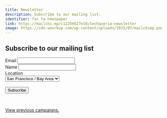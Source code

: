 ```yaml
---
title: Newsletter
description: Subscribe to our mailing list.
identifier: far fa-newspaper
link: https://mailchi.mp/c12256627e10/techqueria-newsletter
image: https://cdn.woorkup.com/wp-content/uploads/2015/07/mailchimp.png
---
```


<div id="mc_embed_signup">
  <form action="https://techqueria.us16.list-manage.com/subscribe/post?u=b0e4bfe18a46d5bef899fb312&amp;id=0e1710b6ee" method="post" id="mc-embedded-subscribe-form" name="mc-embedded-subscribe-form" class="validate" target="_blank" novalidate>
    <div id="mc_embed_signup_scroll">
      <h2>Subscribe to our mailing list</h2>
      <div class="field">
        <label class="label" for="mce-EMAIL">Email
        </label>
        <input class="input" type="email" value="" name="EMAIL" id="mce-EMAIL" required>
      </div>
      <div class="field">
        <label class="label" for="mce-FNAME">Name </label>
        <input class="input" type="text" value="" name="FNAME" id="mce-FNAME" required>
      </div>
      <div class="field">
        <label class="label" for="mce-LOCATION">Location</label>
        <div class="select">
          <select name="LOCATION" class="" id="mce-LOCATION" required>
            <option value="San Francisco / Bay Area">San Francisco / Bay Area</option>
            <option value="Los Angeles">Los Angeles</option>
            <option value="Chicago">Chicago</option>
            <option value="New York">New York</option>
            <option value="Miami">Miami</option>
            <option value="Other">Other</option>
          </select>
        </div>
      </div>
      <div id="mce-responses" class="clear">
        <div class="response" id="mce-error-response" style="display:none"></div>
        <div class="response" id="mce-success-response" style="display:none"></div>
      </div> <!-- real people should not fill this in and expect good things - do not remove this or risk form bot signups-->
      <div style="position: absolute; left: -5000px;" aria-hidden="true"><input type="text" name="b_b0e4bfe18a46d5bef899fb312_0e1710b6ee" tabindex="-1" value=""></div>
      <br>
      <div class="field">
        <div class="control">
          <button type="submit" value="Subscribe" name="subscribe" id="mc-embedded-subscribe" class="button is-primary">Subscribe</button>
        </div>
      </div>
    </div>
  </form>
</div>

<br>

<p><a href="https://us16.campaign-archive.com/home/?u=b0e4bfe18a46d5bef899fb312&id=0e1710b6ee" title="View previous campaigns">View previous campaigns.</a></p>
